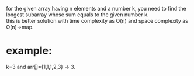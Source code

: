 for the given array having n elements and a number k, you need to find the longest subarray whose sum equals to the given number k.  
this is better solution with time complexity as O(n) and space complexity as O(n)->map.  

# example:  
k=3 and arr[]={1,1,1,2,3} -> 3.

